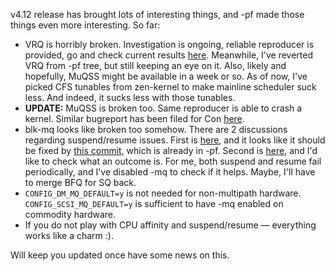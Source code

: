 v4.12 release has brought lots of interesting things, and -pf made those
things even more interesting. So far:

  * VRQ is horribly broken. Investigation is ongoing, reliable reproducer is provided, go and check current results [here](https://cchalpha.blogspot.cz/2017/07/vrq-096d-release.html). Meanwhile, I've reverted VRQ from -pf tree, but still keeping an eye on it. Also, likely and hopefully, MuQSS might be available in a week or so. As of now, I've picked CFS tunables from zen-kernel to make mainline scheduler suck less. And indeed, it sucks less with those tunables.
  * **UPDATE:** MuQSS is broken too. Same reproducer is able to crash a kernel. Similar bugreport has been filed for Con [here](https://ck-hack.blogspot.cz/2017/07/electric-distraction.html?showComment=1501087358795#c102036580742833059).
  * blk-mq looks like broken too somehow. There are 2 discussions regarding suspend/resume issues. First is [here](https://marc.info/?l=linux-block&m=149987118814615&w=2), and it looks like it should be fixed by [this commit](http://git.kernel.dk/cgit/linux-block/commit/?h=for-linus&id=765e40b675a9566459ddcb8358ad16f3b8344bbe), which is already in -pf. Second is [here](https://marc.info/?l=linux-kernel&m=149844649610467&w=2), and I'd like to check what an outcome is. For me, both suspend and resume fail periodically, and I've disabled -mq to check if it helps. Maybe, I'll have to merge BFQ for SQ back.
  * `CONFIG_DM_MQ_DEFAULT=y` is not needed for non-multipath hardware. `CONFIG_SCSI_MQ_DEFAULT=y` is sufficient to have -mq enabled on commodity hardware.
  * If you do not play with CPU affinity and suspend/resume — everything works like a charm :).

Will keep you updated once have some news on this.

